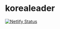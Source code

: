 # korealeader

[![Netlify Status](https://api.netlify.com/api/v1/badges/192127db-c350-4155-8af4-45308d3c75f7/deploy-status)](https://app.netlify.com/sites/korealeader/deploys)
